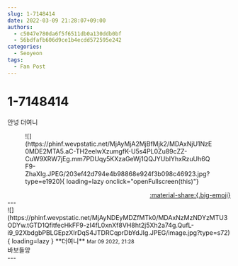 ```yaml
---
slug: 1-7148414
date: 2022-03-09 21:28:07+09:00
authors:
  - c5047e780da6f5f6511db0a130ddb0bf
  - 56bdfafb606d9ce1b4ecdd572595e242
categories:
  - Seoyeon
tags:
  - Fan Post
---
```


# 1-7148414

<div class="post-container" markdown="1">
<div class="content-container md-sidebar__scrollwrap" markdown="1">

안넝 더여니
<figure markdown="1">
![](https://phinf.wevpstatic.net/MjAyMjA2MjBfMjk2/MDAxNjU1NzE0MDE2MTA5.aC-TH2eelwXzumgfK-U5s4PL0Zu89cZZ-CuW9XRW7jEg.mm7PDUqy5KXzaGeWj1QQJYUbIYhxRzuUh6QF9-ZhaXIg.JPEG/203ef42d794e4b98868e924f3b098c46923.jpg?type=e1920){ loading=lazy onclick="openFullscreen(this)"}
</figure>


</div>
</div>

<div style="text-align: right;" markdown="1">
<a href="https://weverse.io/fromis9/fanpost/1-7148414" style="text-align: right;">:material-share:{.big-emoji}</a>
</div>
---

<div class="comments-container md-sidebar__scrollwrap" markdown="1">
<div class="comment" markdown="1">
<div class='id-container' markdown="1">
![](https://phinf.wevpstatic.net/MjAyNDEyMDZfMTk0/MDAxNzMzNDYzMTU3ODYw.tGTD1QfitfecHkFF9-zI4fL0xnXf8VH8ht2j5Xh2a74g.QufL-i9_92XbdgbPBLGEpzXIrDqS4JTDRCqprDbYdJIg.JPEG/image.jpg?type=s72){ loading=lazy }
**<span class="artist">더여니</span>** <small>Mar 09 2022, 21:28</small><br>
</div>
<div class='comment-body' markdown="1">
바보들앙
</div>
</div>
</div>
---
